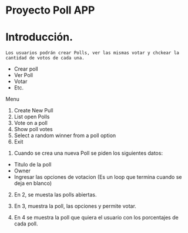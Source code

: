 # Proyecto Poll APP

# Introducción.

```
Los usuarios podrán crear Polls, ver las mismas votar y chckear la cantidad de votos de cada una.
```

* Crear poll
* Ver Poll
* Votar
* Etc.

Menu

1) Create New Pull
2) List open Polls
3) Vote on a poll
4) Show poll votes
5) Select a random winner from a poll option
6) Exit

1. Cuando se crea una nueva Poll se piden los siguientes datos:

* Titulo de la poll
* Owner
* Ingresar las opciones de votacion (Es un loop que termina cuando se deja en blanco)

2. En 2, se muesta las polls abiertas.

3. En 3, muestra la poll, las opciones y permite votar.

4. En 4 se muestra la poll que quiera el usuario con los porcentajes de cada poll.


